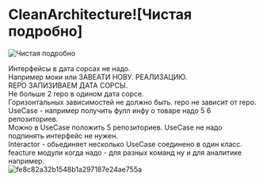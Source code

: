 # CleanArchitecture![Чистая подробно]  
![Чистая подробно](https://user-images.githubusercontent.com/99020910/216761554-7cecc8e8-871a-4503-8529-d30777eb8199.PNG)

Интерфейсы в дата сорсах не надо.  
Например моки или ЗАВЕАТИ НОВУ. РЕАЛИЗАЦИЮ.  
REPO ЗАПИЗИВАЕМ ДАТА СОРСЫ.  
Не больше 2 repo в одином дата сорсе.  
Горизонтальных зависимостей не должно быть. repo не зависит от repo.  
UseCase - например получить фулл инфу о товаре надо 5  6 репозиториев.   
Можно в UseCase положить 5 репозиториев. UseCase не надо подпинять интерфейс не нужен.  
Interactor - обьединяет несколько UseCase соединено в один класс.  
feacture модули когда надо - для разных команд ну и для аналитике например.  
![fe8c82a32b1548b1a297187e24ae755a](https://user-images.githubusercontent.com/99020910/216772016-0d78ec0b-dd47-4b97-8621-f4505563232e.png)
